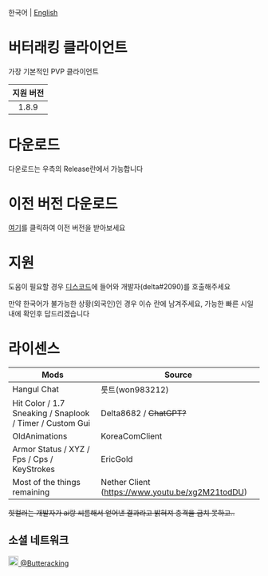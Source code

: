 한국어 | [English](https://github.com/ButterackingClient/ButterackingClient/blob/main/README_ENGLISH.md)

# 버터래킹 클라이언트
 가장 기본적인 PVP 클라이언트
 
| 지원 버전  |
|:-----:|
| 1.8.9 |

# 다운로드
 다운로드는 우측의 Release란에서 가능합니다

# 이전 버전 다운로드
 [여기](https://kmw23.synology.me:5001/fsdownload/IiT6rR7ID/ButterackingClient)를 클릭하여 이전 버전을 받아보세요

# 지원
 도움이 필요할 경우 [디스코드](https://discord.gg/BgH7XUreff)에 들어와 개발자(delta#2090)를 호출해주세요
 
 만약 한국어가 불가능한 상황(외국인)인 경우 이슈 란에 남겨주세요, 가능한 빠른 시일내에 확인후 답드리겠습니다

# 라이센스
| Mods        | Source       |
| ----------- | ------------ |
| Hangul Chat | 룻트(won983212) |
| Hit Color / 1.7 Sneaking / Snaplook / Timer / Custom Gui  | Delta8682 / ~~ChatGPT?~~ |
| OldAnimations | KoreaComClient | | ToggleSprint / Cape | Quickdaffy / Delta8682 | 
| Armor Status / XYZ / Fps / Cps / KeyStrokes | EricGold | 
| Most of the things remaining | Nether Client (https://www.youtu.be/xg2M21todDU) |


~~힛컬러는 개발자가 ai랑 씨름해서 얻어낸 결과라고 밝혀져 충격을 금치 못하고..~~

## 소셜 네트워크
<a href="https://www.youtube.com/@Butteracking" target="_blank"> 
 <img src="https://cdn.discordapp.com/attachments/1113703627358470185/1117400943462449152/youtube.ico" width=20px height=20px> @Butteracking
</a>
